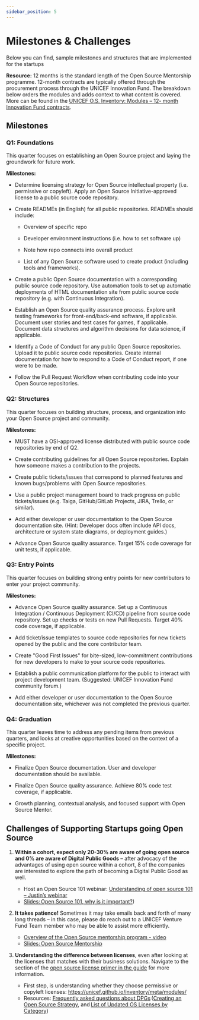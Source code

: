 ```yaml
---
sidebar_position: 5
---
```


# Milestones & Challenges

Below you can find, sample milestones and structures that are implemented for the startups

**Resource:** 12 months is the standard length of the Open Source Mentorship programme. 12-month contracts are typically offered through the procurement process through the UNICEF Innovation Fund. The breakdown below orders the modules and adds context to what content is covered.  More can be found in the [UNICEF O.S. Inventory: Modules – 12- month Innovation Fund contracts](https://unicef.github.io/inventory/meta/mentorship/modules/#program).

## Milestones

### Q1: Foundations
This quarter focuses on establishing an Open Source project and laying the groundwork for future work.

**Milestones:**

* Determine licensing strategy for Open Source intellectual property (i.e. permissive or copyleft). Apply an Open Source Initiative-approved license to a public source code repository.

* Create READMEs (in English) for all public repositories. READMEs should include:

   * Overview of specific repo

   * Developer environment instructions (i.e. how to set software up)

   * Note how repo connects into overall product

   * List of any Open Source software used to create product (including tools and frameworks).

* Create a public Open Source documentation with a corresponding public source code repository. Use automation tools to set up automatic deployments of HTML documentation site from public source code repository (e.g. with Continuous Integration).

* Establish an Open Source quality assurance process. Explore unit testing frameworks for front-end/back-end software, if applicable. Document user stories and test cases for games, if applicable. Document data structures and algorithm decisions for data science, if applicable.

* Identify a Code of Conduct for any public Open Source repositories. Upload it to public source code repositories. Create internal documentation for how to respond to a Code of Conduct report, if one were to be made.

* Follow the Pull Request Workflow when contributing code into your Open Source repositories.

### Q2: Structures
This quarter focuses on building structure, process, and organization into your Open Source project and community.

**Milestones:**

* MUST have a OSI-approved license distributed with public source code repositories by end of Q2.

* Create contributing guidelines for all Open Source repositories. Explain how someone makes a contribution to the projects.

* Create public tickets/issues that correspond to planned features and known bugs/problems with Open Source repositories.

* Use a public project management board to track progress on public tickets/issues (e.g. Taiga, GitHub/GitLab Projects, JIRA, Trello, or similar).

* Add either developer or user documentation to the Open Source documentation site. (Hint: Developer docs often include API docs, architecture or system state diagrams, or deployment guides.)

* Advance Open Source quality assurance. Target 15% code coverage for unit tests, if applicable.

### Q3: Entry Points
This quarter focuses on building strong entry points for new contributors to enter your project community.

**Milestones:**

* Advance Open Source quality assurance. Set up a Continuous Integration / Continuous Deployment (CI/CD) pipeline from source code repository. Set up checks or tests on new Pull Requests. Target 40% code coverage, if applicable.

* Add ticket/issue templates to source code repositories for new tickets opened by the public and the core contributor team.

* Create "Good First Issues" for bite-sized, low-commitment contributions for new developers to make to your source code repositories.

* Establish a public communication platform for the public to interact with project development team. (Suggested: UNICEF Innovation Fund community forum.)

* Add either developer or user documentation to the Open Source documentation site, whichever was not completed the previous quarter.

### Q4: Graduation 
This quarter leaves time to address any pending items from previous quarters, and looks at creative opportunities based on the context of a specific project.

**Milestones:**

* Finalize Open Source documentation. User and developer documentation should be available.

* Finalize Open Source quality assurance. Achieve 80% code test coverage, if applicable.

* Growth planning, contextual analysis, and focused support with Open Source Mentor.

## Challenges of Supporting Startups going Open Source

1. **Within a cohort, expect only 20-30% are aware of going open source and 0% are aware of Digital Public Goods** – after advocacy of the advantages of using open source within a cohort, 8 of the companies are interested to explore the path of becoming a Digital Public Good as well.
   * Host an Open Source 101 webinar: [Understanding of open source 101 – Justin’s webinar](https://youtu.be/r9uZ5_pQodc)
   * [Slides: Open Source 101, why is it important?](https://docs.google.com/presentation/d/11TsgvcEFkr1V_mkekauvOdpMImYnZWMJsqN0X5-IC5I/edit))

2.  **It takes patience!**  Sometimes it may take emails back and forth of many long threads – in this case, please do reach out to a UNICEF Venture Fund Team member who may be able to assist more efficiently.
    * [Overview of the Open Source mentorship program - video](https://youtu.be/smfbTSzeoS0)
    * [Slides: Open Source Mentorship](https://docs.google.com/presentation/d/1QTQoAhCTDKGZto4rlL1AOp6p6GgEOJzNW6VzFDTslVg/edit#slide=id.g378b9093ea_0_0)

3.  **Understanding the difference between licenses**, even after looking at the licenses that matches with their business solutions.  Navigate to the section of the [open source license primer in the guide](open-source-licenses.md) for more information.
    * First step, is understanding whether they choose permissive or copyleft licenses: https://unicef.github.io/inventory/meta/modules/
    * Resources: [Frequently asked questions about DPGs](https://resources.digitalpublicgoods.net/) ([Creating an Open Source Strategy](https://www.linuxfoundation.org/en/resources/open-source-guides/setting-an-open-source-strategy/), and [List of Updated OS Licenses by Category](https://opensource.org/licenses/category))

